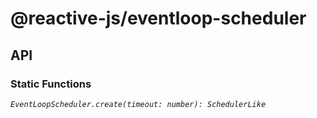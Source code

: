 # @reactive-js/eventloop-scheduler

## API

### Static Functions

*`EventLoopScheduler.create(timeout: number): SchedulerLike`*
